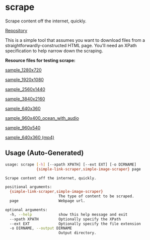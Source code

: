 # scrape

Scrape content off the internet, quickly.

[Repository](https://github.com/goromal/scrape)

This is a simple tool that assumes you want to download files from a straightforwardly-constructed HTML page. You'll need an XPath specification to help narrow down the scraping.

**Resource files for testing scrape:**

[sample_1280x720](https://github.com/goromal/anixdata/raw/master/data/media/scrape-tests/sample_1280x720.webm)

[sample_1920x1080](https://github.com/goromal/anixdata/raw/master/data/media/scrape-tests/sample_1920x1080.webm)

[sample_2560x1440](https://github.com/goromal/anixdata/raw/master/data/media/scrape-tests/sample_2560x1440.webm)

[sample_3840x2160](https://github.com/goromal/anixdata/raw/master/data/media/scrape-tests/sample_3840x2160.webm)

[sample_640x360](https://github.com/goromal/anixdata/raw/master/data/media/scrape-tests/sample_640x360.webm)

[sample_960x400_ocean_with_audio](https://github.com/goromal/anixdata/raw/master/data/media/scrape-tests/sample_960x400_ocean_with_audio.webm)

[sample_960x540](https://github.com/goromal/anixdata/raw/master/data/media/scrape-tests/sample_960x540.webm)

[sample_640x360 (mp4)](https://github.com/goromal/anixdata/raw/master/data/media/scrape-tests/sample_640x360.mp4)

## Usage (Auto-Generated)

```bash
usage: scrape [-h] [--xpath XPATH] [--ext EXT] [-o DIRNAME]
              {simple-link-scraper,simple-image-scraper} page

Scrape content off the internet, quickly.

positional arguments:
  {simple-link-scraper,simple-image-scraper}
                        The type of content to be scraped.
  page                  Webpage url.

optional arguments:
  -h, --help            show this help message and exit
  --xpath XPATH         Optionally specify the XPath
  --ext EXT             Optionally specify the file extension
  -o DIRNAME, --output DIRNAME
                        Output directory.

```

